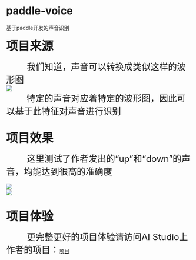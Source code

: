 # paddle-voice
基于paddle开发的声音识别

<font size=6>**项目来源**</font>
<br><br>
&emsp;&emsp;&emsp;&emsp;<font size=5>我们知道，声音可以转换成类似这样的波形图</font>
<br>
![](https://ai-studio-static-online.cdn.bcebos.com/15ecd64a0e4f4e189fba6f49401031e1a20805b20bb4462ca40823c564160b80)
<br>
&emsp;&emsp;&emsp;&emsp;<font size=5>特定的声音对应着特定的波形图，因此可以基于此特征对声音进行识别</font>
<br><br>

<font size=6>**项目效果**</font>
<br><br>
&emsp;&emsp;&emsp;&emsp;<font size=5>这里测试了作者发出的“up”和“down”的声音，均能达到很高的准确度</font>
<br><br>
![](https://ai-studio-static-online.cdn.bcebos.com/0f56d1b2788d4b8c9af247454fdaf47b9da3d87ab9e44347a47d5719fd3b475d)
<br>
![](https://ai-studio-static-online.cdn.bcebos.com/2c4e9602b2f449b0a02418df9dda68257de7c2cb31db4b75935798199c653b41)
<br><br>

<font size=6>**项目体验**</font>
<br><br>
&emsp;&emsp;&emsp;&emsp;<font size=5>更完整更好的项目体验请访问AI Studio上作者的项目：</font>[项目](https://aistudio.baidu.com/aistudio/projectdetail/632042)

